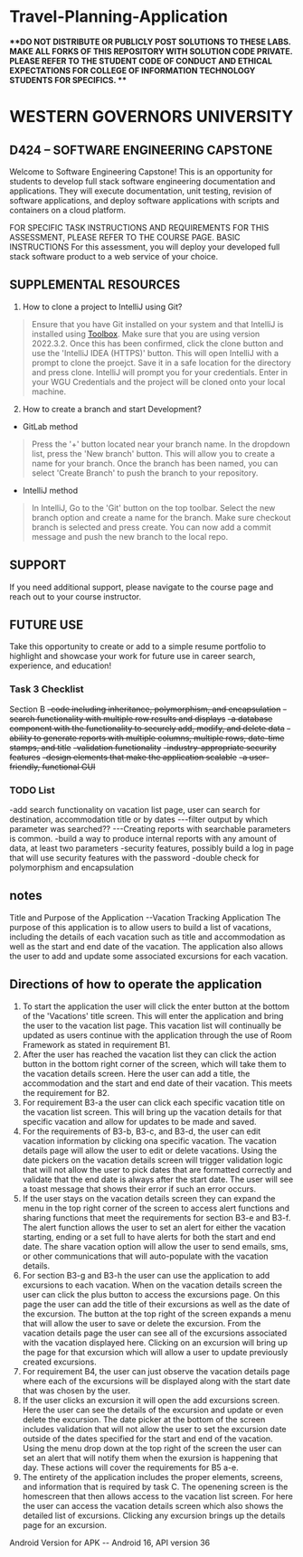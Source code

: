 # Travel-Planning-Application

<strong>**DO NOT DISTRIBUTE OR PUBLICLY POST SOLUTIONS TO THESE LABS. MAKE ALL FORKS OF THIS REPOSITORY WITH SOLUTION CODE PRIVATE. PLEASE REFER TO THE STUDENT CODE OF CONDUCT AND ETHICAL EXPECTATIONS FOR COLLEGE OF INFORMATION TECHNOLOGY STUDENTS FOR SPECIFICS. **</strong>

# WESTERN GOVERNORS UNIVERSITY 
## D424 – SOFTWARE ENGINEERING CAPSTONE
Welcome to Software Engineering Capstone! This is an opportunity for students to develop full stack software engineering documentation and applications. They will execute documentation, unit testing, revision of software applications, and deploy software applications with scripts and containers on a cloud platform.

FOR SPECIFIC TASK INSTRUCTIONS AND REQUIREMENTS FOR THIS ASSESSMENT, PLEASE REFER TO THE COURSE PAGE.
BASIC INSTRUCTIONS
For this assessment, you will deploy your developed full stack software product to a web service of your choice.


## SUPPLEMENTAL RESOURCES  
1.	How to clone a project to IntelliJ using Git?

> Ensure that you have Git installed on your system and that IntelliJ is installed using [Toolbox](https://www.jetbrains.com/toolbox-app/). Make sure that you are using version 2022.3.2. Once this has been confirmed, click the clone button and use the 'IntelliJ IDEA (HTTPS)' button. This will open IntelliJ with a prompt to clone the proejct. Save it in a safe location for the directory and press clone. IntelliJ will prompt you for your credentials. Enter in your WGU Credentials and the project will be cloned onto your local machine.  

2. How to create a branch and start Development?

- GitLab method
> Press the '+' button located near your branch name. In the dropdown list, press the 'New branch' button. This will allow you to create a name for your branch. Once the branch has been named, you can select 'Create Branch' to push the branch to your repository.

- IntelliJ method
> In IntelliJ, Go to the 'Git' button on the top toolbar. Select the new branch option and create a name for the branch. Make sure checkout branch is selected and press create. You can now add a commit message and push the new branch to the local repo.

## SUPPORT
If you need additional support, please navigate to the course page and reach out to your course instructor.

## FUTURE USE
Take this opportunity to create or add to a simple resume portfolio to highlight and showcase your work for future use in career search, experience, and education!


### Task 3 Checklist

Section B
~~-code including inheritance, polymorphism, and encapsulation~~
~~-search functionality with multiple row results and displays~~
~~-a database component with the functionality to securely add, modify, and delete data~~
~~-ability to generate reports with multiple columns, multiple rows, date-time stamps, and title~~
~~-validation functionality~~
~~-industry-appropriate security features~~
~~-design elements that make the application scalable~~
~~-a user-friendly, functional GUI~~

### TODO List

-add search functionality on vacation list page, user can search for destination, accommodation title or by dates
        ---filter output by which parameter was searched??
        ---Creating reports with searchable parameters is common.
-build a way to produce internal reports with any amount of data, at least two parameters
-security features, possibly build a log in page that will use security features with the password
-double check for polymorphism and encapsulation


## notes

Title and Purpose of the Application
--Vacation Tracking Application
The purpose of this application is to allow users to build a list of vacations, including the details of each vacation such as title and accommodation as
well as the start and end date of the vacation. The application also allows the user to add and update some
associated excursions for each vacation.

Directions of how to operate the application
--
1. To start the application the user will click the enter button at the bottom of the 'Vacations' title screen. This will enter the application
   and bring the user to the vacation list page. This vacation list will continually be updated as users continue with the application through
   the use of Room Framework as stated in requirement B1.
2. After the user has reached the vacation list they can click the action button in the bottom right corner of the screen, which will take them to the vacation details screen.
   Here the user can add a title, the accommodation and the start and end date of their vacation. This meets the requirement for B2.
3. For requirement B3-a the user can click each specific vacation title on the vacation list screen.
   This will bring up the vacation details for that specific vacation and allow for updates to be made and saved.
4. For the requirements of B3-b, B3-c, and B3-d, the user can edit vacation information by clicking ona specific vacation.
   The vacation details page will allow the user to edit or delete vacations. Using the date pickers on the vacation details screen will trigger validation logic that will not allow the
   user to pick dates that are formatted correctly and validate that the end date is always after the start date. The user will see a toast message that shows their error if such an error occurs.
5. If the user stays on the vacation details screen they can expand the menu in the top right corner of the screen to access alert functions and sharing functions that meet the requirements
   for section B3-e and B3-f. The alert function allows the user to set an alert for either the vacation starting, ending or a set full to have alerts for both the start and end date. The share
   vacation option will allow the user to send emails, sms, or other communications that will auto-populate with the vacation details.
6. For section B3-g and B3-h the user can use the application to add excursions to each vacation. When on the vacation details screen the user can click the plus button to access the excursions page.
   On this page the user can add the title of their excursions as well as the date of the excursion. The button at the top right of the screen expands a menu that will allow the user to
   save or delete the excursion. From the vacation details page the user can see all of the excursions associated with the vacation displayed here. Clicking on an excursion will bring up
   the page for that excursion which will allow a user to update previously created excursions.
7. For requirement B4, the user can just observe the vacation details page where each of the excursions will be displayed along with the start date that was chosen by the user.
8. If the user clicks an excursion it will open the add excursions screen. Here the user can see the details of the excursion and update or even delete the excursion. The date picker at the bottom
   of the screen includes validation that will not allow the user to set the excursion date outside of the dates specified for the start and end of the vacation. Using the menu drop down at the top right
   of the screen the user can set an alert that will notify them when the exursion is happening that day. These actions will cover the requirements for B5 a-e.
9. The entirety of the application includes the proper elements, screens, and information that is required by task C. The openening screen is the homescreen that then allows access to the
   vacation list screen. For here the user can access the vacation details screen which also shows the detailed list of excursions. Clicking any excursion brings up the details page for an excursion.


Android Version for APK
-- Android 16, API version 36
